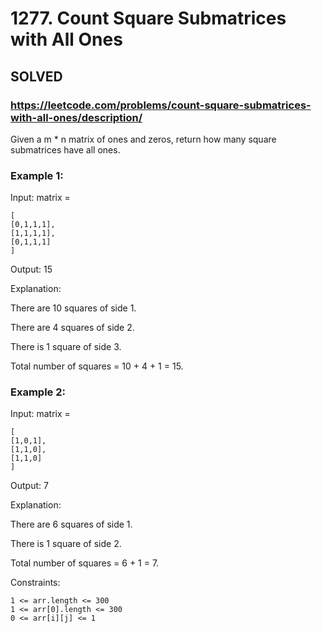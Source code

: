 # 1277. Count Square Submatrices with All Ones

## SOLVED

### https://leetcode.com/problems/count-square-submatrices-with-all-ones/description/

Given a m * n matrix of ones and zeros, return how many square submatrices have all ones.



### Example 1:

Input: matrix =

    [
    [0,1,1,1],
    [1,1,1,1],
    [0,1,1,1]
    ]

Output: 15

Explanation:

There are 10 squares of side 1.

There are 4 squares of side 2.

There is  1 square of side 3.

Total number of squares = 10 + 4 + 1 = 15.

### Example 2:

Input: matrix =

    [
    [1,0,1],
    [1,1,0],
    [1,1,0]
    ]

Output: 7

Explanation:

There are 6 squares of side 1.  

There is 1 square of side 2.

Total number of squares = 6 + 1 = 7.



Constraints:

    1 <= arr.length <= 300
    1 <= arr[0].length <= 300
    0 <= arr[i][j] <= 1

